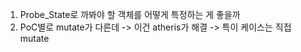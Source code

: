 1. Probe_State로 까봐야 할 객체를 어떻게 특정하는 게 좋을까
2. PoC별로 mutate가 다른데 -> 이건 atheris가 해결 -> 특이 케이스는 직접 mutate